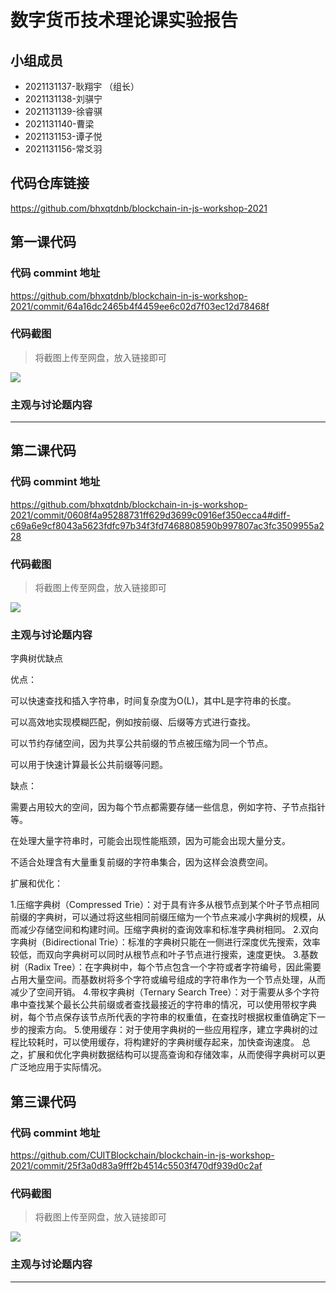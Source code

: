# 数字货币技术理论课实验报告

## 小组成员

- 2021131137-耿翔宇 （组长）
- 2021131138-刘骐宁
- 2021131139-徐睿骐
- 2021131140-曹梁
- 2021131153-谭子悦
- 2021131156-常爻羽


## 代码仓库链接

https://github.com/bhxqtdnb/blockchain-in-js-workshop-2021



## 第一课代码


### 代码 commint 地址

https://github.com/bhxqtdnb/blockchain-in-js-workshop-2021/commit/64a16dc2465b4f4459ee6c02d7f03ec12d78468f

### 代码截图

> 将截图上传至网盘，放入链接即可

![](链接)


### 主观与讨论题内容

---



## 第二课代码


### 代码 commint 地址

https://github.com/bhxqtdnb/blockchain-in-js-workshop-2021/commit/0608f4a95288731ff629d3699c0916ef350ecca4#diff-c69a6e9cf8043a5623fdfc97b34f3fd7468808590b997807ac3fc3509955a228


### 代码截图

> 将截图上传至网盘，放入链接即可

![](链接)


### 主观与讨论题内容

字典树优缺点

优点：

可以快速查找和插入字符串，时间复杂度为O(L)，其中L是字符串的长度。

可以高效地实现模糊匹配，例如按前缀、后缀等方式进行查找。

可以节约存储空间，因为共享公共前缀的节点被压缩为同一个节点。

可以用于快速计算最长公共前缀等问题。

缺点：

需要占用较大的空间，因为每个节点都需要存储一些信息，例如字符、子节点指针等。

在处理大量字符串时，可能会出现性能瓶颈，因为可能会出现大量分支。

不适合处理含有大量重复前缀的字符串集合，因为这样会浪费空间。


扩展和优化：

1.压缩字典树（Compressed Trie）：对于具有许多从根节点到某个叶子节点相同前缀的字典树，可以通过将这些相同前缀压缩为一个节点来减小字典树的规模，从而减少存储空间和构建时间。压缩字典树的查询效率和标准字典树相同。
2.双向字典树（Bidirectional Trie）：标准的字典树只能在一侧进行深度优先搜索，效率较低，而双向字典树可以同时从根节点和叶子节点进行搜索，速度更快。
3.基数树（Radix Tree）：在字典树中，每个节点包含一个字符或者字符编号，因此需要占用大量空间。而基数树将多个字符或编号组成的字符串作为一个节点处理，从而减少了空间开销。
4.带权字典树（Ternary Search Tree）：对于需要从多个字符串中查找某个最长公共前缀或者查找最接近的字符串的情况，可以使用带权字典树，每个节点保存该节点所代表的字符串的权重值，在查找时根据权重值确定下一步的搜索方向。
5.使用缓存：对于使用字典树的一些应用程序，建立字典树的过程比较耗时，可以使用缓存，将构建好的字典树缓存起来，加快查询速度。 总之，扩展和优化字典树数据结构可以提高查询和存储效率，从而使得字典树可以更广泛地应用于实际情况。



## 第三课代码


### 代码 commint 地址

https://github.com/CUITBlockchain/blockchain-in-js-workshop-2021/commit/25f3a0d83a9fff2b4514c5503f470df939d0c2af


### 代码截图

> 将截图上传至网盘，放入链接即可

![](链接)


### 主观与讨论题内容



---